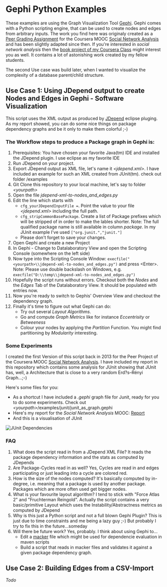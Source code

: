 # Gephi Python Examples
These examples are using the Graph Visualization Tool [Gephi](https://gephi.github.io/ "Gephi").
Gephi comes with a Python scripting engine, that can be used to create nodes and edges from arbitrary inputs.
The work you find here was originaly created as a [Peer Grading Assignment](https://github.com/huberp/graph_sourcecode_analysis/blob/master/assignment_report/Social%20Network%20Analysis%202013%20Assignment.pdf?raw=true)
for the Coursera MOOC [Social Network Analysis](https://www.coursera.org/course/sna) and has been slightly adapted since then. 
If you're interested in *social network analysis* then the [book project of my Coursera Class](https://dl.dropboxusercontent.com/u/3765509/Social_Network_Analysis-Coursera2013.pdf) might interest you as well. 
It contains a lot of astonishing work created by my fellow students. 
 
The second Use case was build later, when I wanted to visualize the complexity of a database parent/child structure. 

## Use Case 1: Using JDepend output to create Nodes and Edges in Gephi - Software Visualization

This script uses the XML output as produced by [JDepend](http://http://clarkware.com/software/JDepend.html/ "JDepend") eclipse pluging.
As my report showed, you can do some nice things on package dependency graphs and be it only to make them colorful ;-)

### The Workflow steps to produce a Package graph in Gephi is:

1. Prerequisites: You have chosen your favorite Java(tm) IDE and installed the JDepend plugin. I use eclipse as my favorite IDE
2. Run JDepend on your project. 
3. Export JDepend output as XML file, let's name it *\<jdepend.xml\>*. I have included an example for such an XML created from JUnit(tm). check out folder /examples
4. Git Clone this repository to your local machine, let's say to folder *\<yourpath\>*
5. Open the file *jdepend-xml-to-nodes_and_edges.py*
6. Edit the line which starts with 
    * ``cfg_yourJDependInputFile =``. Point the value to your file *\<jdepend.xml\>* including the full path. 
    * ``cfg_stripCommonBasePackage``. Create a list of Package prefixes which will be stripped of in order to make the lables shorter. Note: The full qualified package name is still available in column *package*. In my JUnit example I've used ``["org.junit.","junit."]``
    * Please don't forget to save your changes.
7. Open Gephi and create a new Project
8. In Gephi - Change to Datalaboratory View and open the Scripting Console (somewhere on the left side)
9. Now type into the Scripting Console Window: ``execfile("<yourpath>\\jdepend-xml-to-nodes_and_edges.py")`` and press \<Enter\>. Note: Please use double backslash on Windows, e.g. ``execfile("D:\\temp\\jdepend-xml-to-nodes_and_edges.py")`` 
10. Hopefully the script runs without errors. Checkout both the *Nodes* and the *Edges* Tab of the Datalaboratory View. It should be populated with entries now. 
11. Now you're ready to switch to Gephis' Overview View and checkout the dependency graph.
12. Finally it's time to figure out what Gephi can do: 
    * Try out several *Layout Algorithms*. 
    * Go and compute *Graph Metrics* like for instance *Eccentrisity* or *Betweeness*
    * Colour your nodes by applying the *Partition* Function. You might find partitioning by *Modularity* interesting.

### Some Experiments
I created the first Version of this script back in 2013 for the Peer Project of the Coursera MOOC [Social Network Analysis](https://www.coursera.org/course/sna).
I have included my report in this repository which contains some analysis for JUnit showing that JUnit has, well, a Architecture that is close to a 
very random Erd?s–Rényi Graph...;-)

Here's some files for you: 

* As a shortcut I have included a *.gephi* graph file for Junit, ready for you to do some experiments. Check out *\<yourpath\>*/examples/junit/junit_as_graph.gephi
* Here's my report for the *Social Network Analysis* MOOC: [Report](https://github.com/huberp/graph_sourcecode_analysis/blob/master/assignment_report/Social%20Network%20Analysis%202013%20Assignment.pdf?raw=true)
* And this is a visualisation of JUnit

![JUnit Dependencies](https://raw.githubusercontent.com/huberp/graph_sourcecode_analysis/master/examples/junit/JUnitInGephi.png)

### FAQ

1. What does the script read in from a JDepend XML File? It reads the package dependency information and the stats as computed by JDepends
2. Are Package-Cycles read in as well? Yes, Cycles are read in and edges participating or just leading into a cycle are colored red.
3. How is the size of the nodes computed? It's basically computed by in-degree, i.e. meaning that a package is used by another package. Packages which are more often used get bigger nodes.
4. What is your favourite layout algorithm? I tend to stick with "Force Atlas 2" and "Fruchterman Reingold". Actually the script contains a very basic/primitive Layout which uses the Instability/Abstractness metrics as computed by JDepend
5. Why is this just a Python script and not a full blown Gephi Plugin? This is just due to time constraints and me being a lazy guy ;-) But probably I try to fix this in the future...someday 
6. Will there be future work? Yes, probably. I think about using Gephi to... 
    * Edit a [macker](https://github.com/andrena/macker) file which might be used for dependencie evaluation in maven scripts
    * Build a script that reads in macker files and validates it against a given package dependency graph.


## Use Case 2: Building Edges from a CSV-Import
*Todo*
